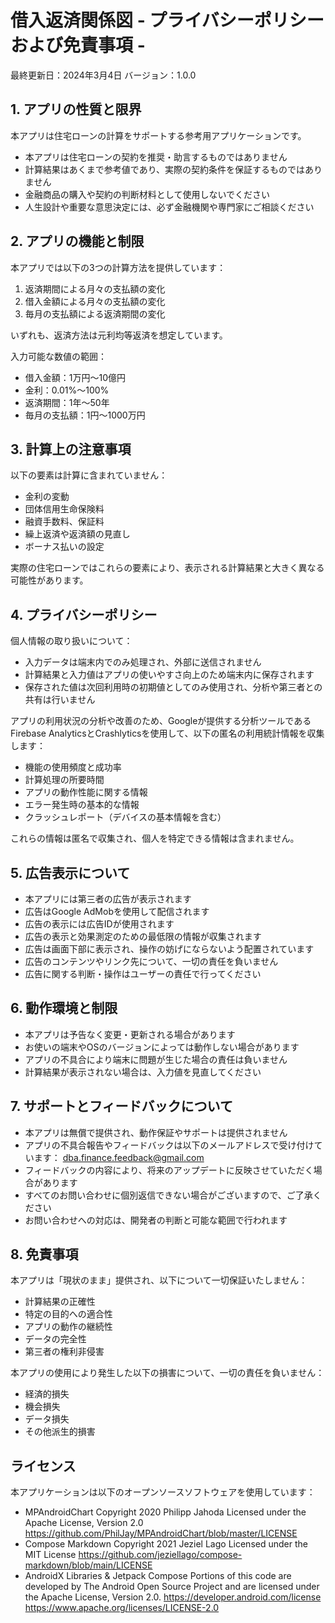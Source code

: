 # 借入返済関係図 - プライバシーポリシーおよび免責事項 -

最終更新日：2024年3月4日
バージョン：1.0.0

## 1. アプリの性質と限界

本アプリは住宅ローンの計算をサポートする参考用アプリケーションです。
- 本アプリは住宅ローンの契約を推奨・助言するものではありません
- 計算結果はあくまで参考値であり、実際の契約条件を保証するものではありません
- 金融商品の購入や契約の判断材料として使用しないでください
- 人生設計や重要な意思決定には、必ず金融機関や専門家にご相談ください

## 2. アプリの機能と制限

本アプリでは以下の3つの計算方法を提供しています：
1. 返済期間による月々の支払額の変化
2. 借入金額による月々の支払額の変化
3. 毎月の支払額による返済期間の変化

いずれも、返済方法は元利均等返済を想定しています。

入力可能な数値の範囲：
- 借入金額：1万円〜10億円
- 金利：0.01%〜100%
- 返済期間：1年〜50年
- 毎月の支払額：1円〜1000万円

## 3. 計算上の注意事項

以下の要素は計算に含まれていません：
- 金利の変動
- 団体信用生命保険料
- 融資手数料、保証料
- 繰上返済や返済額の見直し
- ボーナス払いの設定

実際の住宅ローンではこれらの要素により、表示される計算結果と大きく異なる可能性があります。

## 4. プライバシーポリシー

個人情報の取り扱いについて：
- 入力データは端末内でのみ処理され、外部に送信されません
- 計算結果と入力値はアプリの使いやすさ向上のため端末内に保存されます
- 保存された値は次回利用時の初期値としてのみ使用され、分析や第三者との共有は行いません

アプリの利用状況の分析や改善のため、Googleが提供する分析ツールであるFirebase AnalyticsとCrashlyticsを使用して、以下の匿名の利用統計情報を収集します：
- 機能の使用頻度と成功率
- 計算処理の所要時間
- アプリの動作性能に関する情報
- エラー発生時の基本的な情報
- クラッシュレポート（デバイスの基本情報を含む）

これらの情報は匿名で収集され、個人を特定できる情報は含まれません。

## 5. 広告表示について

- 本アプリには第三者の広告が表示されます
- 広告はGoogle AdMobを使用して配信されます
- 広告の表示には広告IDが使用されます
- 広告の表示と効果測定のための最低限の情報が収集されます
- 広告は画面下部に表示され、操作の妨げにならないよう配置されています
- 広告のコンテンツやリンク先について、一切の責任を負いません
- 広告に関する判断・操作はユーザーの責任で行ってください

## 6. 動作環境と制限

- 本アプリは予告なく変更・更新される場合があります
- お使いの端末やOSのバージョンによっては動作しない場合があります
- アプリの不具合により端末に問題が生じた場合の責任は負いません
- 計算結果が表示されない場合は、入力値を見直してください

## 7. サポートとフィードバックについて

- 本アプリは無償で提供され、動作保証やサポートは提供されません
- アプリの不具合報告やフィードバックは以下のメールアドレスで受け付けています：
  dba.finance.feedback@gmail.com
- フィードバックの内容により、将来のアップデートに反映させていただく場合があります
- すべてのお問い合わせに個別返信できない場合がございますので、ご了承ください
- お問い合わせへの対応は、開発者の判断と可能な範囲で行われます

## 8. 免責事項

本アプリは「現状のまま」提供され、以下について一切保証いたしません：
- 計算結果の正確性
- 特定の目的への適合性
- アプリの動作の継続性
- データの完全性
- 第三者の権利非侵害

本アプリの使用により発生した以下の損害について、一切の責任を負いません：
- 経済的損失
- 機会損失
- データ損失
- その他派生的損害

## ライセンス

本アプリケーションは以下のオープンソースソフトウェアを使用しています：
- MPAndroidChart
  Copyright 2020 Philipp Jahoda
  Licensed under the Apache License, Version 2.0
  https://github.com/PhilJay/MPAndroidChart/blob/master/LICENSE
- Compose Markdown
  Copyright 2021 Jeziel Lago
  Licensed under the MIT License
  https://github.com/jeziellago/compose-markdown/blob/main/LICENSE
- AndroidX Libraries & Jetpack Compose
  Portions of this code are developed by The Android Open Source Project
  and are licensed under the Apache License, Version 2.0.
  https://developer.android.com/license
  https://www.apache.org/licenses/LICENSE-2.0
